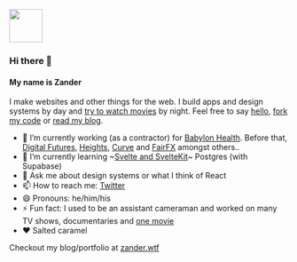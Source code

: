 <img src="https://avatars.githubusercontent.com/u/64883?s=400&u=60f027f010d32ccfb57ad8fd57c510efdedaa8e6&v=4&w=200" width="60" />

### Hi there 👋

#### My name is Zander

I make websites and other things for the web. I build apps and design systems by day and [try to watch movies](https://letterboxd.com/MrMartineau/) by night. Feel free to say [hello](https://twitter.com/mrmartineau), [fork my code](https://github.com/mrmartineau/) or [read my blog](https://zander.wtf/blog).

- 🔭 I’m currently working (as a contractor) for [Babylon Health](https://www.babylonhealth.com). Before that, [Digital Futures](https://digitalfutures.com), [Heights](https://yourheights.com), [Curve](https://www.curve.com/en-gb/) and [FairFX](https://fairfx.com) amongst others..
- 🌱 I’m currently learning ~[Svelte and SvelteKit](https://svelte.dev)~ Postgres (with Supabase)
- 💬 Ask me about design systems or what I think of React
- 📫 How to reach me: [Twitter](https://twitter.com/mrmartineau)
- 😄 Pronouns: he/him/his
- ⚡ Fun fact: I used to be an assistant cameraman and worked on many TV shows, documentaries and [one movie](https://letterboxd.com/film/scenes-of-a-sexual-nature/)
- ❤️ Salted caramel

Checkout my blog/portfolio at [zander.wtf](https://zander.wtf)
